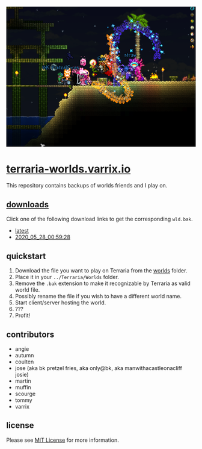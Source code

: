![](assets/images/c19-is-getting-to-us.png)

# [terraria-worlds.varrix.io]

This repository contains backups of worlds friends and I play on.

## [downloads]
Click one of the following download links to get the corresponding `wld.bak`.

- [latest]
- [2020_05_28_00:59:28]

## quickstart

1. Download the file you want to play on Terraria from the [worlds](worlds/) folder.
2. Place it in your `../Terraria/Worlds` folder.
3. Remove the `.bak` extension to make it recognizable by Terraria as valid world file.
4. Possibly rename the file if you wish to have a different world name.
5. Start client/server hosting the world.
6. ???
7. Profit!

## contributors
- angie
- autumn
- coulten 
- jose (aka bk pretzel fries, aka only@bk, aka manwithacastleonacliff josie)
- martin
- muffin
- scourge
- tommy
- varrix

## license
Please see [MIT License](LICENSE) for more information.

[terraria-worlds.varrix.io]: http://terraria-worlds.varrix.io/
[downloads]: https://github.com/varrix/terraria-worlds.varrix.io/raw/master/worlds
[latest]: https://github.com/varrix/terraria-worlds.varrix.io/raw/master/worlds/expertclass-2020_05_28_00:59:28.wld.bak
[2020_05_28_00:59:28]: https://github.com/varrix/terraria-worlds.varrix.io/raw/master/worlds/expertclass-2020_05_28_00:59:28.wld.bak
